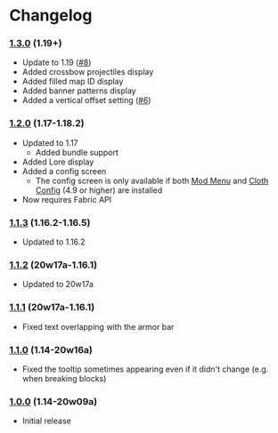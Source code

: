 # Changelog

### [1.3.0] (1.19+)
- Update to 1.19 ([#8](https://github.com/A5b84/held-item-info/issues/8))
- Added crossbow projectiles display
- Added filled map ID display
- Added banner patterns display
- Added a vertical offset setting ([#6](https://github.com/A5b84/held-item-info/issues/6))

### [1.2.0] (1.17-1.18.2)
- Updated to 1.17
    - Added bundle support
- Added Lore display 
- Added a config screen
    - The config screen is only available if both [Mod Menu](https://www.curseforge.com/minecraft/mc-mods/modmenu) and [Cloth Config](https://www.curseforge.com/minecraft/mc-mods/cloth-config) (4.9 or higher) are installed
- Now requires Fabric API

### [1.1.3] (1.16.2-1.16.5)
- Updated to 1.16.2

### [1.1.2] (20w17a-1.16.1)
- Updated to 20w17a

### [1.1.1] (20w17a-1.16.1)
- Fixed text overlapping with the armor bar

### [1.1.0] (1.14-20w16a)
- Fixed the tooltip sometimes appearing even if it didn't change (e.g. when breaking blocks)

### [1.0.0] (1.14-20w09a)
- Initial release

[1.0.0]: https://github.com/A5b84/dark-loading-screen/releases/tag/v1.0.0
[1.1.0]: https://github.com/A5b84/dark-loading-screen/releases/tag/v1.1.0
[1.1.1]: https://github.com/A5b84/dark-loading-screen/releases/tag/v1.1.1
[1.1.2]: https://github.com/A5b84/dark-loading-screen/releases/tag/v1.1.2
[1.1.3]: https://github.com/A5b84/dark-loading-screen/releases/tag/v1.1.3
[1.2.0]: https://github.com/A5b84/dark-loading-screen/releases/tag/v1.2.0
[1.3.0]: https://github.com/A5b84/dark-loading-screen/releases/tag/v1.3.0
